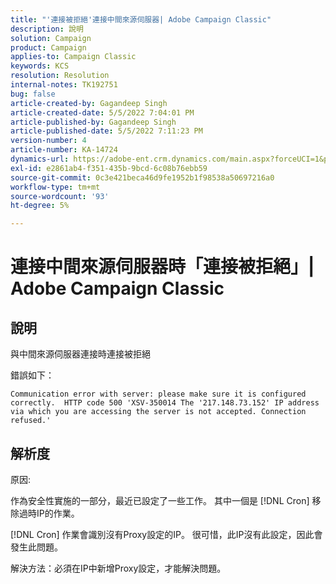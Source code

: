 ```yaml
---
title: "'連接被拒絕'連接中間來源伺服器| Adobe Campaign Classic"
description: 說明
solution: Campaign
product: Campaign
applies-to: Campaign Classic
keywords: KCS
resolution: Resolution
internal-notes: TK192751
bug: false
article-created-by: Gagandeep Singh
article-created-date: 5/5/2022 7:04:01 PM
article-published-by: Gagandeep Singh
article-published-date: 5/5/2022 7:11:23 PM
version-number: 4
article-number: KA-14724
dynamics-url: https://adobe-ent.crm.dynamics.com/main.aspx?forceUCI=1&pagetype=entityrecord&etn=knowledgearticle&id=fb5b9f1e-a6cc-ec11-a7b5-6045bd00dd66
exl-id: e2861ab4-f351-435b-9bcd-6c08b76ebb59
source-git-commit: 0c3e421beca46d9fe1952b1f98538a50697216a0
workflow-type: tm+mt
source-wordcount: '93'
ht-degree: 5%

---
```


# 連接中間來源伺服器時「連接被拒絕」| Adobe Campaign Classic

## 說明



與中間來源伺服器連接時連接被拒絕

錯誤如下： 


`Communication error with server: please make sure it is configured correctly.  HTTP code 500 'XSV-350014 The '217.148.73.152' IP address via which you are accessing the server is not accepted. Connection refused.'`


## 解析度

原因:

作為安全性實施的一部分，最近已設定了一些工作。 其中一個是 [!DNL Cron] 移除過時IP的作業。

[!DNL Cron] 作業會識別沒有Proxy設定的IP。 很可惜，此IP沒有此設定，因此會發生此問題。

解決方法：必須在IP中新增Proxy設定，才能解決問題。
